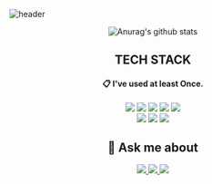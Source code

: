 ![header](https://capsule-render.vercel.app/api?type=waving&color=gradient&customColorList=2,2,1,5,1,30&height=150&animation=fadeIn&section=footer&text=Hi%20There%20👋&fontSize=60&fontAlignY=75&)

<div align=center>
 
 ![Anurag's github stats](https://github-readme-stats.vercel.app/api?username=O-Ojinnie&show_icons=true&theme=tokyonight)
 
 ## TECH STACK
 
####  :clipboard: I've used at least Once.
 
<img src="https://img.shields.io/badge/-Java-007396?style=for-the-badge&logo=Java&logoColor=white"/>
<img src="https://img.shields.io/badge/CSS3-1572B6?style=for-the-badge&logo=CSS3&logoColor=white"/>
<img src="https://img.shields.io/badge/MySQL-4479A1?style=for-the-badge&logo=MySQL&logoColor=white"/>
<img src="https://img.shields.io/badge/JavaScript-F7DF1E?style=for-the-badge&logo=javascript&amp;logoColor=black"/>
<img src="https://img.shields.io/badge/ORACLE-F80000?style=for-the-badgelogo=oracle&amp;logoColor=white"/>
<br>
 
<img src="https://img.shields.io/badge/-Spring-6DB33F?style=for-the-badge&logo=Spring&logoColor=white"/>
<img src="https://img.shields.io/badge/Linux-FCC624?style=for-the-badge&logo=linux&amp;logoColor=black"/>
<img src="https://img.shields.io/badge/HTML5-E34F26?style=for-the-badge&logo=HTML5&logoColor=white"/>


## 💬 Ask me about

<a href="https://github.com/O-Ojinnie" target="_blank">
 <img src="https://img.shields.io/badge/-Github-000000?style=for-the-badge&logo=GitHub&logoColor=white"/>
 </a>
 

<a href="https://www.notion.so/Jinnie-s-Home-6e510fc375cf49cbb0ca0901de963e72" target="_blank">
 <img src="https://img.shields.io/badge/-Notion-000000?style=for-the-badge&logo=Notion&logoColor=white"/>
 </a>
 
 <a href="mailto:dongjin.dev@gmail.com" target="_blank">
 <img src="https://img.shields.io/badge/-Gmail-EA4335?style=for-the-badge&logo=Gmail&logoColor=white"/>
 </a>
 
</div>
